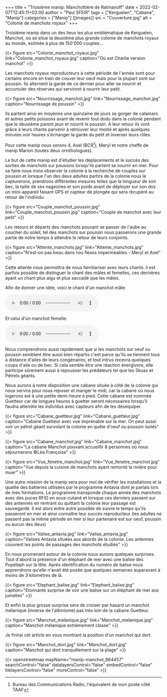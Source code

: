 +++
title = "Troisième manip: Manchottière de Ratmanoff"
date = 2022-02-07T12:45:11+02:00
author = "Paul SFEIR"
tags = ["Kerguelen", "Cabane", "Manip"]
categories = ["Manip"]
[[images]]
  src = "Couverture.jpg"
  alt = "Colonie de manchots royaux"
+++


Troisième manip dans un des lieux les plus emblématique de Kerguelen, Manchot, où se situe la deuxième plus grande colonie de manchots royaux au monde, estimée à plus de 150'000 couples...

{{< figure src="Colonie_manchot_royaux.jpg" link="Colonie_manchot_royaux.jpg" caption="Où est Charlie version manchot" >}}

Les manchots royaux reproducteurs à cette période de l'année sont pour certains encore en train de couver leur oeuf mais pour la plupart sont sur poussin. Ils alternent la garde de ce dernier pour aller se nourrir et accumuler des réserves qui serviront à nourrir leur petit. 

{{< figure src="Nourrissage_manchot.jpg" link="Nourrissage_manchot.jpg" caption="Nourrissage de poussin" >}}

Ils partent ainsi en moyenne une quinzaine de jours se gorger de calamars et autres petits poissons avant de revenir tout dodu dans la colonie pendant que le deuxième parent jeun et nourrit le poussin. A leur retour ils vont grâce à leurs chants parvenir à retrouver leur moitié et après quelques minutes voir heures s'échanger la garde du petit et inverser leurs rôles.

Pour cette manip nous serons 4, Axel (BCR[^1]), Meryl et notre cheffe de manip Marion (toutes deux ornithologues).

Le but de cette manip est d'étudier les déplacements et le succès des sorties de manchots sur poussins lorsqu'ils partent se nourrir en mer.
Pour se faire nous irons observer la colonie à la recherche de couples sur poussin et lorsque l'un des deux adultes partira de la colonie nous le capturerons, prendrons différentes mesures telles que la longueur de son bec, la taille de ses nageoires et son poids avant de déployer sur son dos un mini-appareil faisant GPS et capteur de plongée qui sera récupéré au retour de l'individu.

{{< figure src="Couple_manchot_poussin.jpg" link="Couple_manchot_poussin.jpg" caption="Couple de manchot avec leur petit" >}}

Les retours et départs des manchots pouvant se passer de l'aube au coucher du soleil, tel des manchots sur poussin nous passerons une grande partie de notre temps à attendre le retour de leurs conjoints. 

{{< figure src="Attente_manchots.jpg" link="Attente_manchots.jpg" caption="N'est-on pas beau dans nos flexos imperméables - Meryl et Axel" >}}

Cette attente nous permettra de nous familiariser avec leurs chants: il est parfois possible de distinguer le chant des mâles et femelles, ces dernières ayant un chant plus aigu et plus saccadé que les mâles. 

Afin de donner une idée, voici le chant d'un manchot mâle:

<audio title="Chant du manchot mâle" controls>
<source type="audio/mp3" src="chant_male.mp3"></source>
</audio>

Et celui d'un manchot femelle:

<audio title="Chant du manchot mâle" controls>
<source type="audio/mp3" src="chant_femelle.mp3"></source>
</audio>


Nous comprendrons aussi rapidement que si les manchots sur oeuf ou poussin semblent être aussi bien répartis c'est parce qu'ils se tiennent tous à distance d'ailes de leurs congénaires, et tout intrus recevra quelques coups d'aile ou de bec. Si cela semble être une réaction énergivore, elle participe sûrement aussi à repousser les prédateurs tel que les Skuas et Pétrels géants.

Nous aurons à notre disposition une cabane située à côté de la colonie qui nous servira pour nous reposer et manger le midi, car la cabane où nous logerons est à une petite demi-heure à pied. Cette cabane est nommée Guetteur car de longues heures à guetter seront nécessaires lorsqu'il faudra attendre les individus avec capteurs afin de les déséquiper.

{{< figure src="Cabane_guetteur.jpg" link="Cabane_guetteur.jpg" caption="Cabane Guetteur avec vue imprenable sur la mer. On peut aussi voir un pétrel géant survolant la colonie en quête d'oeuf ou poussin isolés" >}}

{{< figure src="Cabane_manchot.jpg" link="Cabane_manchot.jpg" caption="La cabane Manchot pouvant accueillir 8 personnes où nous séjournerons ©Léa Françoise" >}}

{{< figure src="Vue_fenetre_manchot.jpg" link="Vue_fenetre_manchot.jpg" caption="Vue depuis la cuisine de manchots ayant remonté la rivière pour muer" >}}

Une autre mission de la manip sera pour moi de vérifier les installations et la qualité des batteries utilisées par le programme Antavia dont je parlais lors de mes formations. Le programme transponde chaque année des manchots avec des puces RFID en sous-cutané et lorsque ces derniers passent sur des antennes en rentrant ou quittant la colonie leur passage est sauvegardé. Il est alors entre autre possible de suivre le temps qu'ils passeront en mer et ainsi connaître leur succès reproducteur (les adultes ne passent pas la même période en mer si leur partenaire est sur oeuf, poussin ou aucun des deux)

{{< figure src="Valise_antavia.jpg" link="Valise_antavia.jpg" caption="Valises Antavia situées aux abords de la colonie. Les antennes couvrent les points de passages des manchots étudiés" >}}

En nous promenant autour de la colonie nous aurons quelques surprises. Tout d'abord la présence d'un éléphant de mer avec une balise des Popéleph sur la tête. Après identification du numéro de balise nous apprendrons qu'elle n'avait été posée que quelques semaines auparavant à moins de 3 kilomètres de là.

{{< figure src="Elephant_balise.jpg" link="Elephant_balise.jpg" caption="Etonnante surprise de voir une balise sur un éléphant de mer aux jumelles" >}}

Et enfin la plus grosse surprise sera de croiser par hasard un manchot mélanique (inverse de l'albinisme) pas très loin de la cabane Guetteur.

{{< figure src="Manchot_melanique.jpg" link="Manchot_melanique.jpg" caption="Manchot mélanique extrèmement classe" >}}

Je finirai cet article en vous montrant la position d'un manchot qui dort.

{{< figure src="Manchot_dort.jpg" link="Manchot_dort.jpg" caption="Manchot qui dort tranquillement sur la plage" >}}


{{< openstreetmap mapName="manip-manchot_864457" searchControl="false" datalayersControl="false" embedControl="false" tilelayersControl="false" moreControl="false" >}}

[^1]: Bureau des Communications Radio, l'équivalent de mon poste côté TAAF
